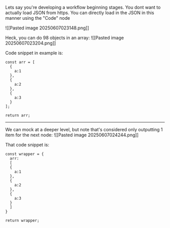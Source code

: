   
Lets say you're developing a workflow beginning stages. You dont want to actually load JSON from https. You can directly load in the JSON in this manner using the "Code" node

![[Pasted image 20250607023148.png]]

Heck, you can do 98 objects in an array:
![[Pasted image 20250607023204.png]]

Code snippet in example is:
```
const arr = [  
  {  
    a:1  
  },  
  {  
    a:2  
  },  
  {  
    a:3  
  }  
];  
  
return arr;
```


---

We can mock at a deeper level, but note that's considered only outputting 1 item for the next node:
![[Pasted image 20250607024244.png]]

That code snippet is:
```
const wrapper = {
  arr: 
  [
  {
    a:1
  },
  {
    a:2
  },
  {
    a:3
  }
  ]
}

return wrapper;
```